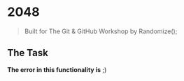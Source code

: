 # 2048
> Built for The Git & GitHub Workshop by Randomize();

## The Task
**The error in this functionality is** ;)
